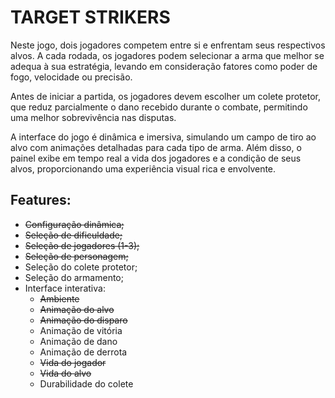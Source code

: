 <div class="md-content" style="max-width: 700px">

# TARGET STRIKERS

Neste jogo, dois jogadores competem entre si e enfrentam seus respectivos alvos. A cada rodada, os jogadores podem selecionar a arma que melhor se adequa à sua estratégia, levando em consideração fatores como poder de fogo, velocidade ou precisão.

Antes de iniciar a partida, os jogadores devem escolher um colete protetor, que reduz parcialmente o dano recebido durante o combate, permitindo uma melhor sobrevivência nas disputas.

A interface do jogo é dinâmica e imersiva, simulando um campo de tiro ao alvo com animações detalhadas para cada tipo de arma. Além disso, o painel exibe em tempo real a vida dos jogadores e a condição de seus alvos, proporcionando uma experiência visual rica e envolvente.

## Features:
- ~~Configuração dinâmica;~~
- ~~Seleção de dificuldade;~~
- ~~Seleção de jogadores (1-3);~~
- ~~Seleção de personagem;~~
- Seleção do colete protetor;
- Seleção do armamento;
- Interface interativa:
    - ~~Ambiente~~
    - ~~Animação do alvo~~
    - ~~Animação do disparo~~
    - Animação de vitória
    - Animação de dano
    - Animação de derrota
    - ~~Vida do jogador~~
    - ~~Vida do alvo~~
    - Durabilidade do colete
  
</div>